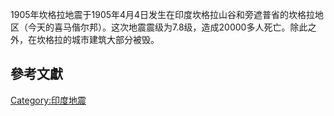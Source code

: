 1905年坎格拉地震于1905年4月4日发生在印度坎格拉山谷和旁遮普省的坎格拉地区（今天的喜马偕尔邦）。这次地震震级为7.8级，造成20000多人死亡。除此之外，在坎格拉的城市建筑大部分被毁。

## 參考文獻

[Category:印度地震](https://zh.wikipedia.org/wiki/Category:印度地震 "wikilink")